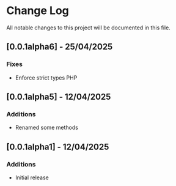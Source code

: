 # Change Log
All notable changes to this project will be documented in this file.

## [0.0.1alpha6] - 25/04/2025

### Fixes
- Enforce strict types PHP

## [0.0.1alpha5] - 12/04/2025

### Additions
- Renamed some methods

## [0.0.1alpha1] - 12/04/2025

### Additions
- Initial release
